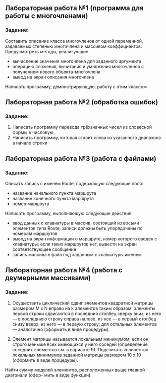 ## Лабораторная работа №1 (программа для работы с многочленами)
### Задание:

Составить описание класса многочленов от одной переменной, задаваемых степенью многочлена и массивом коэффициентов. Предусмотреть методы, реализующие:
- вычисление значения многочлена для заданного аргумента
- операцию сложения, вычитания и умножения многочленов с получением нового объекта-многочлена
- вывод на экран описания многочлена

Написать программу, демонстрирующую. работу с этим классом

## Лабораторная работа №2 (обработка ошибок)
### Задание:

1. Написать программу перевода трёхзначных чисел из словесной формы в числовую
2. Написать программу, которая ставит слова из указанного диапазона в начало строки


## Лабораторная работа №3 (работа с файлами)
### Задание:

Описать запись с именем Route, содержащую следующие поля:
- название начального пункта маршрута
- название конечного пункта маршрута
- номер маршрута

Написать программу, выполняющую следующие действия:
- ввод данных с клавиатуры в массив, состоящий из восьми элементов типа
Route; записи должны быть упорядочены по номерам маршрутов
- вывод на экран информации о маршруте, номер которого введен с клавиатуры; если таких маршрутов нет, вывести на экран соответствующее сообщение
- запись массива в файл под заданным с клавиатуры именем

## Лабораторная работа №4 (работа с двумерными массивами)
### Задание:

1. Осуществить циклический сдвиг элементов квадратной матрицы размером М х N
вправо на k элементов таким образом: элементы первой строки сдвигаются в последний столбец сверху вниз, из него — в последнюю строку справа налево, из
нее — в первый столбец снизу вверх, из него — в первую строку; для остальных
элементов — аналогично (оформить в виде процедуры).

2. Элемент матрицы называется локальным минимумом, если он строго меныше всех
имеющихся у него соседей (определение соседних элементов см. в варианте 9).
Подсчитать количество локальных минимумов заданной матрицы размером 10 х 10
(оформить в виде процедуры).

Найти сумму модулей элементов, расположенных выше главной диагонали (офор-
мить в виде функции).
